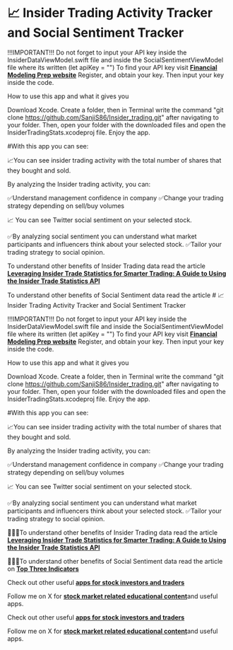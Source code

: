 # 📈 Insider Trading Activity Tracker and Social Sentiment Tracker

!!!IMPORTANT!!! Do not forget to input your API key inside the InsiderDataViewModel.swift file and inside the SocialSentimentViewModel file where its written (let apiKey = "") To find your API key visit [**Financial Modeling Prep website**](https://site.financialmodelingprep.com) Register, and obtain your key. Then input your key inside the code. 

How to use this app and what it gives you

Download Xcode. Create a folder, then in Terminal write the command "git clone https://github.com/SanjiS86/Insider_trading.git" after navigating to your folder. Then, open your folder with the downloaded files and open the InsiderTradingStats.xcodeproj file. Enjoy the app.

#With this app you can see:

📈You can see insider trading activity with the total number of shares that they bought and sold. 

By analyzing the Insider trading activity, you can:

✅Understand management confidence in company
✅Change your trading strategy depending on sell/buy volumes

📈 You can see Twitter social sentiment on your selected stock. 

✅By analyzing social sentiment you can understand what market participants and influencers think about your selected stock. 
✅Tailor your trading strategy to social opinion.

To understand other benefits of Insider Trading data read the article [**Leveraging Insider Trade Statistics for Smarter Trading: A Guide to Using the Insider Trade Statistics API**](https://medium.com/@Sanji_vals/leveraging-insider-trade-statistics-for-smarter-trading-a-guide-to-using-the-insider-trade-74cfd18aaf57)

To understand other benefits of Social Sentiment data read the article # 📈 Insider Trading Activity Tracker and Social Sentiment Tracker

!!!IMPORTANT!!! Do not forget to input your API key inside the InsiderDataViewModel.swift file and inside the SocialSentimentViewModel file where its written (let apiKey = "") To find your API key visit [**Financial Modeling Prep website**](https://site.financialmodelingprep.com) Register, and obtain your key. Then input your key inside the code. 

How to use this app and what it gives you

Download Xcode. Create a folder, then in Terminal write the command "git clone https://github.com/SanjiS86/Insider_trading.git" after navigating to your folder. Then, open your folder with the downloaded files and open the InsiderTradingStats.xcodeproj file. Enjoy the app.

#With this app you can see:

📈You can see insider trading activity with the total number of shares that they bought and sold. 

By analyzing the Insider trading activity, you can:

✅Understand management confidence in company
✅Change your trading strategy depending on sell/buy volumes

📈 You can see Twitter social sentiment on your selected stock. 

✅By analyzing social sentiment you can understand what market participants and influencers think about your selected stock. 
✅Tailor your trading strategy to social opinion.

👩🏻‍💻To understand other benefits of Insider Trading data read the article [**Leveraging Insider Trade Statistics for Smarter Trading: A Guide to Using the Insider Trade Statistics API**](https://medium.com/@Sanji_vals/leveraging-insider-trade-statistics-for-smarter-trading-a-guide-to-using-the-insider-trade-74cfd18aaf57)

👩🏻‍💻To understand other benefits of Social Sentiment data read the article on [**Top Three Indicators**](https://diversset.com/blog/Top%20three%20indicators%20that%20can%20define%20stocks%20trend)

Check out other useful [**apps for stock investors and traders**](https://diversset.com/stockMarketiOSApps)

Follow me on X for [**stock market related educational content**](https://x.com/Sanji_vals)and useful apps. 

Check out other useful [**apps for stock investors and traders**](https://diversset.com/stockMarketiOSApps)

Follow me on X for [**stock market related educational content**](https://x.com/Sanji_vals)and useful apps. 
